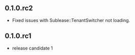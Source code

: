 0.1.0.rc2
-----
* Fixed issues with Sublease::TenantSwitcher not loading.

0.1.0.rc1
-----
* release candidate 1